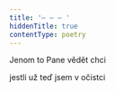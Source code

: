 ```yaml
---
title: '– – – '
hiddenTitle: true
contentType: poetry
---
```


Jenom to Pane vědět chci

jestli už teď jsem v očistci
